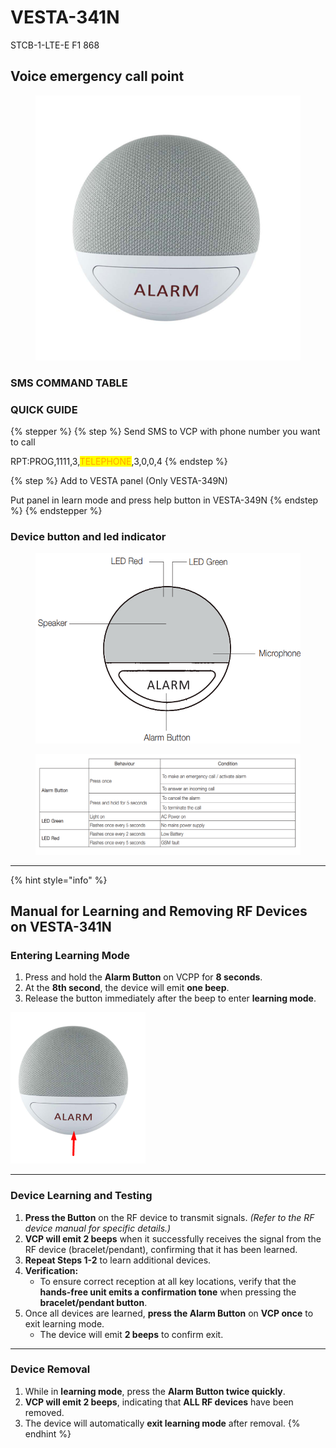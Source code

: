 # VESTA-341N

STCB-1-LTE-E F1 868

## Voice emergency call point

<figure><img src=".gitbook/assets/image (5).png" alt=""><figcaption></figcaption></figure>

### SMS COMMAND TABLE

### QUICK GUIDE

{% stepper %}
{% step %}
Send SMS to VCP with phone number you want to call

RPT:PROG,1111,3,<mark style="color:orange;">TELEPHONE</mark>,3,0,0,4
{% endstep %}

{% step %}
Add to VESTA panel (Only VESTA-349N)

Put panel in learn mode and press help button in VESTA-349N
{% endstep %}
{% endstepper %}

### Device button and led indicator

<figure><img src=".gitbook/assets/image (236).png" alt=""><figcaption></figcaption></figure>

<figure><img src=".gitbook/assets/image (235).png" alt=""><figcaption></figcaption></figure>



***



{% hint style="info" %}


## **Manual for Learning and Removing RF Devices on VESTA-341N**&#x20;

### **Entering Learning Mode**

1. Press and hold the **Alarm Button** on VCPP for **8 seconds**.
2. At the **8th second**, the device will emit **one beep**.
3. Release the button immediately after the beep to enter **learning mode**.



<img src=".gitbook/assets/image (234).png" alt="" data-size="original">

***

### **Device Learning and Testing**

1. **Press the Button** on the RF device to transmit signals. _(Refer to the RF device manual for specific details.)_
2. **VCP will emit 2 beeps** when it successfully receives the signal from the RF device (bracelet/pendant), confirming that it has been learned.
3. **Repeat Steps 1-2** to learn additional devices.
4. **Verification:**
   * To ensure correct reception at all key locations, verify that the **hands-free unit emits a confirmation tone** when pressing the **bracelet/pendant button**.
5. Once all devices are learned, **press the Alarm Button** on **VCP once** to exit learning mode.
   * The device will emit **2 beeps** to confirm exit.

***

### **Device Removal**

1. While in **learning mode**, press the **Alarm Button twice quickly**.
2. **VCP will emit 2 beeps**, indicating that **ALL RF devices** have been removed.
3. The device will automatically **exit learning mode** after removal.
{% endhint %}















